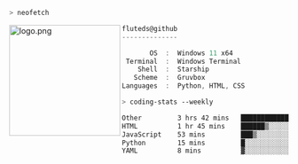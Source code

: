 ```zsh
> neofetch
```

<!--img align="left" src="https://github.com/fluteds.png" alt="logo.png" width="200"/>-->
<img align="left" src="https://external-content.duckduckgo.com/iu/?u=https%3A%2F%2F78.media.tumblr.com%2F975fca5f82161b190efdcaa05ffbd4ec%2Ftumblr_p6q6m9TJF01x3p3jmo1_500.png&f=1&nofb=1" alt="logo.png" width="200"/>

```csharp
fluteds@github
--------------

       OS  :  Windows 11 x64
 Terminal  :  Windows Terminal
    Shell  :  Starship
   Scheme  :  Gruvbox
Languages  :  Python, HTML, CSS
```

```zsh
> coding-stats --weekly
```

<!--START_SECTION:waka-->

```txt
Other         3 hrs 42 mins   █████████████▓░░░░░░░░░░░   54.71 %
HTML          1 hr 45 mins    ██████▒░░░░░░░░░░░░░░░░░░   25.83 %
JavaScript    53 mins         ███▒░░░░░░░░░░░░░░░░░░░░░   13.03 %
Python        15 mins         █░░░░░░░░░░░░░░░░░░░░░░░░   03.82 %
YAML          8 mins          ▓░░░░░░░░░░░░░░░░░░░░░░░░   02.03 %
```

<!--END_SECTION:waka-->
